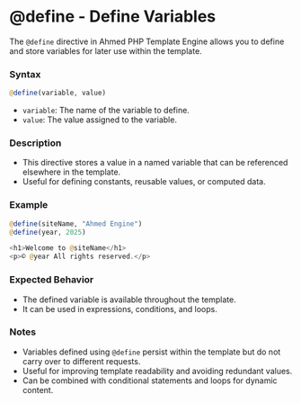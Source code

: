 # @define - Define Variables

The `@define` directive in Ahmed PHP Template Engine allows you to define and store variables for later use within the template.

### Syntax

```php
@define(variable, value)
```

* `variable`: The name of the variable to define.
* `value`: The value assigned to the variable.

### Description

* This directive stores a value in a named variable that can be referenced elsewhere in the template.
* Useful for defining constants, reusable values, or computed data.

### Example

```php
@define(siteName, "Ahmed Engine")
@define(year, 2025)

<h1>Welcome to @siteName</h1>
<p>© @year All rights reserved.</p>
```

### Expected Behavior

* The defined variable is available throughout the template.
* It can be used in expressions, conditions, and loops.

### Notes

* Variables defined using `@define` persist within the template but do not carry over to different requests.
* Useful for improving template readability and avoiding redundant values.
* Can be combined with conditional statements and loops for dynamic content.
